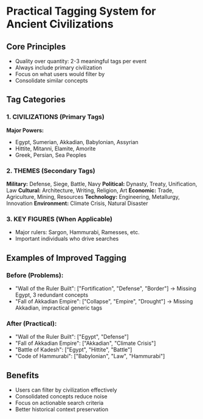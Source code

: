 # Practical Tagging System for Ancient Civilizations

## Core Principles
- Quality over quantity: 2-3 meaningful tags per event
- Always include primary civilization
- Focus on what users would filter by
- Consolidate similar concepts

## Tag Categories

### 1. CIVILIZATIONS (Primary Tags)
**Major Powers:**
- Egypt, Sumerian, Akkadian, Babylonian, Assyrian
- Hittite, Mitanni, Elamite, Amorite
- Greek, Persian, Sea Peoples

### 2. THEMES (Secondary Tags)  
**Military:** Defense, Siege, Battle, Navy
**Political:** Dynasty, Treaty, Unification, Law
**Cultural:** Architecture, Writing, Religion, Art
**Economic:** Trade, Agriculture, Mining, Resources
**Technology:** Engineering, Metallurgy, Innovation
**Environment:** Climate Crisis, Natural Disaster

### 3. KEY FIGURES (When Applicable)
- Major rulers: Sargon, Hammurabi, Ramesses, etc.
- Important individuals who drive searches

## Examples of Improved Tagging

### Before (Problems):
- "Wall of the Ruler Built": ["Fortification", "Defense", "Border"] 
  → Missing Egypt, 3 redundant concepts
- "Fall of Akkadian Empire": ["Collapse", "Empire", "Drought"]
  → Missing Akkadian, impractical generic tags

### After (Practical):
- "Wall of the Ruler Built": ["Egypt", "Defense"]
- "Fall of Akkadian Empire": ["Akkadian", "Climate Crisis"]
- "Battle of Kadesh": ["Egypt", "Hittite", "Battle"]
- "Code of Hammurabi": ["Babylonian", "Law", "Hammurabi"]

## Benefits
- Users can filter by civilization effectively
- Consolidated concepts reduce noise
- Focus on actionable search criteria
- Better historical context preservation
